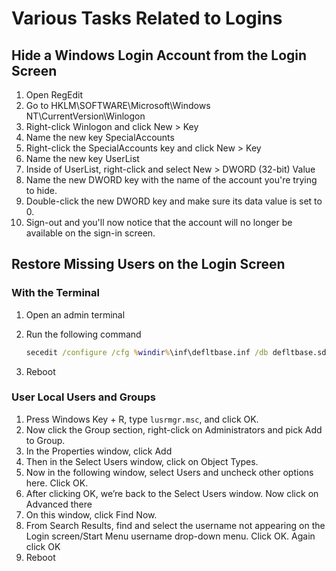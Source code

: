# Various Tasks Related to Logins

## Hide a Windows Login Account from the Login Screen

1. Open RegEdit
2. Go to HKLM\SOFTWARE\Microsoft\Windows NT\CurrentVersion\Winlogon
3. Right-click Winlogon and click New > Key
4. Name the new key SpecialAccounts
5. Right-click the SpecialAccounts key and click New > Key
6. Name the new key UserList
7. Inside of UserList, right-click and select New > DWORD (32-bit) Value
8. Name the new DWORD key with the name of the account you're trying to hide.
9. Double-click the new DWORD key and make sure its data value is set to 0.
10. Sign-out and you'll now notice that the account will no longer be available on the sign-in screen.

## Restore Missing Users on the Login Screen

### With the Terminal

1. Open an admin terminal
2. Run the following command

    ```bat
    secedit /configure /cfg %windir%\inf\defltbase.inf /db defltbase.sdb /verbose
    ```

3. Reboot

### User Local Users and Groups

1. Press Windows Key + R, type `lusrmgr.msc`, and click OK.
2. Now click the Group section, right-click on Administrators and pick Add to Group.
3. In the Properties window, click Add
4. Then in the Select Users window, click on Object Types.
5. Now in the following window, select Users and uncheck other options here. Click OK.
6. After clicking OK, we’re back to the Select Users window. Now click on Advanced there
7. On this window, click Find Now.
8. From Search Results, find and select the username not appearing on the Login screen/Start Menu username drop-down menu. Click OK. Again click OK
9. Reboot
